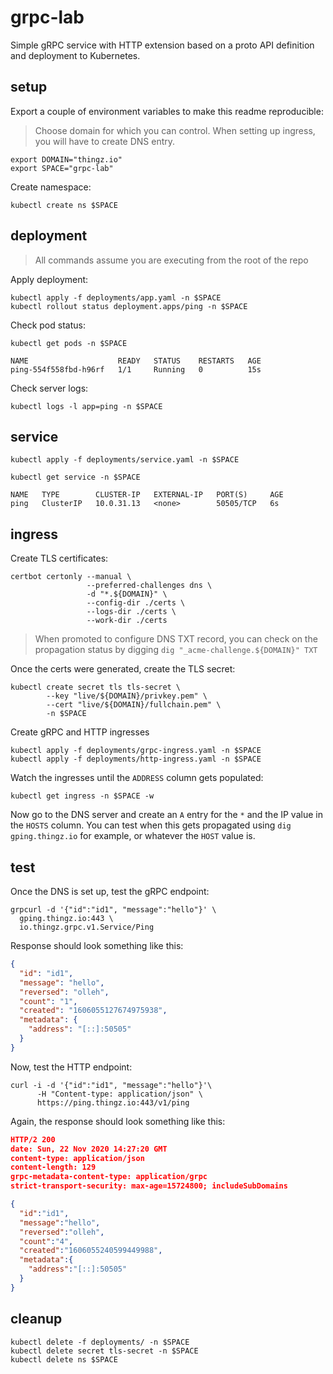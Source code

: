 # grpc-lab

Simple gRPC service with HTTP extension based on a proto API definition and deployment to Kubernetes. 

## setup

Export a couple of environment variables to make this readme reproducible:

> Choose domain for which you can control. When setting up ingress, you will have to create DNS entry. 

```shell
export DOMAIN="thingz.io"
export SPACE="grpc-lab"
```

Create namespace:

```shell
kubectl create ns $SPACE
```

## deployment 

> All commands assume you are executing from the root of the repo

Apply deployment:

```shell
kubectl apply -f deployments/app.yaml -n $SPACE
kubectl rollout status deployment.apps/ping -n $SPACE
```

Check pod status: 

```shell
kubectl get pods -n $SPACE

NAME                    READY   STATUS    RESTARTS   AGE
ping-554f558fbd-h96rf   1/1     Running   0          15s
```

Check server logs:

```shell
kubectl logs -l app=ping -n $SPACE 
```

## service 

```shell
kubectl apply -f deployments/service.yaml -n $SPACE
```

```shell
kubectl get service -n $SPACE

NAME   TYPE        CLUSTER-IP   EXTERNAL-IP   PORT(S)     AGE
ping   ClusterIP   10.0.31.13   <none>        50505/TCP   6s
```


## ingress 

Create TLS certificates:

```shell
certbot certonly --manual \
                 --preferred-challenges dns \
                 -d "*.${DOMAIN}" \
                 --config-dir ./certs \
                 --logs-dir ./certs \
                 --work-dir ./certs
```

> When promoted to configure DNS TXT record, you can check on the propagation status by digging `dig "_acme-challenge.${DOMAIN}" TXT`

Once the certs were generated, create the TLS secret:

```shell
kubectl create secret tls tls-secret \
		--key "live/${DOMAIN}/privkey.pem" \
		--cert "live/${DOMAIN}/fullchain.pem" \
		-n $SPACE 
```

Create gRPC and HTTP ingresses

```shell
kubectl apply -f deployments/grpc-ingress.yaml -n $SPACE
kubectl apply -f deployments/http-ingress.yaml -n $SPACE
```

Watch the ingresses until the `ADDRESS` column gets populated:

```shell
kubectl get ingress -n $SPACE -w
```

Now go to the DNS server and create an `A` entry for the `*` and the IP value in the `HOSTS` column. You can test when this gets propagated using `dig gping.thingz.io` for example, or whatever the `HOST` value is.

## test

Once the DNS is set up, test the gRPC endpoint:

```shell
grpcurl -d '{"id":"id1", "message":"hello"}' \
  gping.thingz.io:443 \
  io.thingz.grpc.v1.Service/Ping
```

Response should look something like this:

```json
{
  "id": "id1",
  "message": "hello",
  "reversed": "olleh",
  "count": "1",
  "created": "1606055127674975938",
  "metadata": {
    "address": "[::]:50505"
  }
}
```

Now, test the HTTP endpoint: 

```shell
curl -i -d '{"id":"id1", "message":"hello"}'\
      -H "Content-type: application/json" \
      https://ping.thingz.io:443/v1/ping
```

Again, the response should look something like this:

```json
HTTP/2 200
date: Sun, 22 Nov 2020 14:27:20 GMT
content-type: application/json
content-length: 129
grpc-metadata-content-type: application/grpc
strict-transport-security: max-age=15724800; includeSubDomains

{
  "id":"id1",
  "message":"hello",
  "reversed":"olleh",
  "count":"4",
  "created":"1606055240599449988",
  "metadata":{
    "address":"[::]:50505"
  }
}
```

## cleanup 

```shell
kubectl delete -f deployments/ -n $SPACE
kubectl delete secret tls-secret -n $SPACE 
kubectl delete ns $SPACE
```
